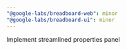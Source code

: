```yaml
---
"@google-labs/breadboard-web": minor
"@google-labs/breadboard-ui": minor
---
```


Implement streamlined properties panel
